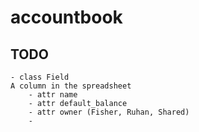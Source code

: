 # accountbook

## TODO
    - class Field
    A column in the spreadsheet
        - attr name
        - attr default_balance
        - attr owner (Fisher, Ruhan, Shared)
        -
